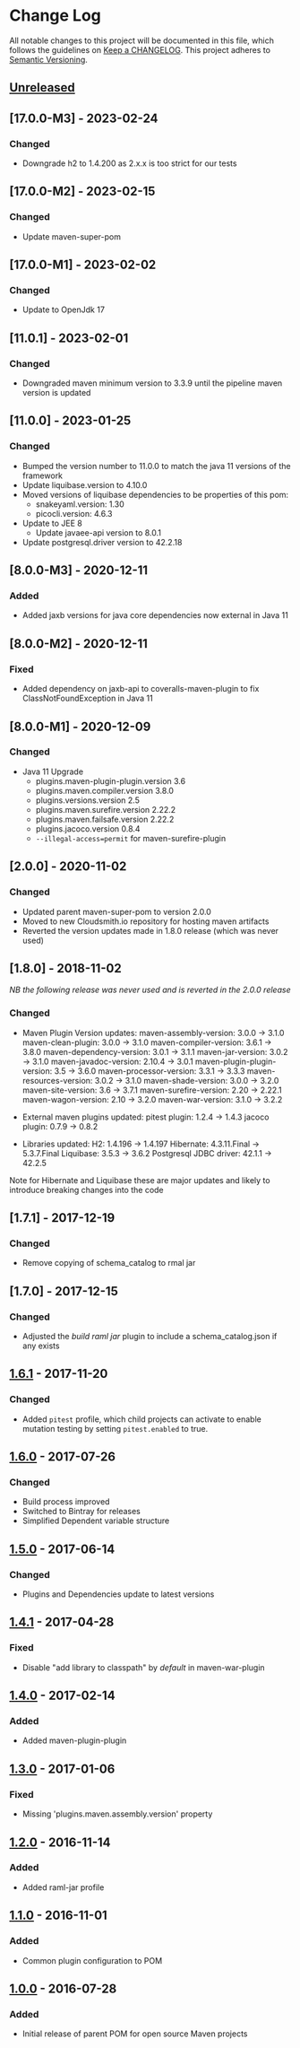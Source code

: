 # Change Log
All notable changes to this project will be documented in this file, which follows the guidelines
on [Keep a CHANGELOG](http://keepachangelog.com/). This project adheres to
[Semantic Versioning](http://semver.org/).

## [Unreleased]

## [17.0.0-M3] - 2023-02-24
### Changed
- Downgrade h2 to 1.4.200 as 2.x.x is too strict for our tests

## [17.0.0-M2] - 2023-02-15
### Changed
- Update maven-super-pom

## [17.0.0-M1] - 2023-02-02
### Changed
- Update to OpenJdk 17

## [11.0.1] - 2023-02-01
### Changed
- Downgraded maven minimum version to 3.3.9 until the pipeline maven version is updated

## [11.0.0] - 2023-01-25
### Changed
- Bumped the version number to 11.0.0 to match the java 11 versions of the framework
- Update liquibase.version to 4.10.0
- Moved versions of liquibase dependencies to be properties of this pom:
  - snakeyaml.version: 1.30
  - picocli.version: 4.6.3
- Update to JEE 8
  - Update javaee-api version to 8.0.1
- Update postgresql.driver version to 42.2.18

## [8.0.0-M3] - 2020-12-11
### Added
- Added jaxb versions for java core dependencies now external in Java 11

## [8.0.0-M2] - 2020-12-11
### Fixed
- Added dependency on jaxb-api to coveralls-maven-plugin to fix ClassNotFoundException in Java 11

## [8.0.0-M1] - 2020-12-09
### Changed
- Java 11 Upgrade
    - plugins.maven-plugin-plugin.version 3.6
    - plugins.maven.compiler.version 3.8.0
    - plugins.versions.version 2.5
    - plugins.maven.surefire.version 2.22.2
    - plugins.maven.failsafe.version 2.22.2
    - plugins.jacoco.version 0.8.4
    - `--illegal-access=permit` for maven-surefire-plugin


## [2.0.0] - 2020-11-02
### Changed
- Updated parent maven-super-pom to version 2.0.0
- Moved to new Cloudsmith.io repository for hosting maven artifacts
- Reverted the version updates made in 1.8.0 release (which was never used)

## [1.8.0] - 2018-11-02
_NB the following release was never used and is reverted in the 2.0.0 release_
### Changed
- Maven Plugin Version updates:
  maven-assembly-version: 3.0.0 -> 3.1.0
  maven-clean-plugin: 3.0.0 -> 3.1.0
  maven-compiler-version: 3.6.1 -> 3.8.0
  maven-dependency-version: 3.0.1 -> 3.1.1
  maven-jar-version: 3.0.2 -> 3.1.0
  maven-javadoc-version: 2.10.4 -> 3.0.1
  maven-plugin-plugin-version: 3.5 -> 3.6.0
  maven-processor-version: 3.3.1 -> 3.3.3
  maven-resources-version: 3.0.2 -> 3.1.0
  maven-shade-version: 3.0.0 -> 3.2.0
  maven-site-version: 3.6 -> 3.7.1
  maven-surefire-version: 2.20 -> 2.22.1
  maven-wagon-version: 2.10 -> 3.2.0
  maven-war-version: 3.1.0 -> 3.2.2

- External maven plugins updated:
  pitest plugin: 1.2.4 -> 1.4.3
  jacoco plugin: 0.7.9 -> 0.8.2

- Libraries updated:
  H2: 1.4.196 -> 1.4.197
  Hibernate: 4.3.11.Final -> 5.3.7.Final
  Liquibase: 3.5.3 -> 3.6.2
  Postgresql JDBC driver: 42.1.1 -> 42.2.5

Note for Hibernate and Liquibase these are major updates and likely to introduce breaking changes into the code

## [1.7.1] - 2017-12-19
### Changed
- Remove copying of schema_catalog to rmal jar

## [1.7.0] - 2017-12-15
### Changed
- Adjusted the *build raml jar* plugin to include a schema_catalog.json if any exists

## [1.6.1] - 2017-11-20

### Changed
- Added `pitest` profile, which child projects can activate to enable mutation testing by setting `pitest.enabled` to true. 

## [1.6.0] - 2017-07-26

### Changed
- Build process improved
- Switched to Bintray for releases
- Simplified Dependent variable structure

## [1.5.0] - 2017-06-14

### Changed
- Plugins and Dependencies update to latest versions

## [1.4.1] - 2017-04-28

### Fixed
- Disable "add library to classpath" by *default* in maven-war-plugin

## [1.4.0] - 2017-02-14

### Added
- Added maven-plugin-plugin

## [1.3.0] - 2017-01-06

### Fixed
- Missing 'plugins.maven.assembly.version' property

## [1.2.0] - 2016-11-14

### Added
- Added raml-jar profile

## [1.1.0] - 2016-11-01

### Added
 - Common plugin configuration to POM

## [1.0.0] - 2016-07-28

### Added
- Initial release of parent POM for open source Maven projects

[Unreleased]: https://github.com/CJSCommonPlatform/maven-parent-pom/compare/release-1.6.1...HEAD
[1.6.1]: https://github.com/CJSCommonPlatform/maven-parent-pom/compare/release-1.6.0...release-1.6.1
[1.6.0]: https://github.com/CJSCommonPlatform/maven-parent-pom/compare/release-1.5.0...release-1.6.0
[1.5.0]: https://github.com/CJSCommonPlatform/maven-parent-pom/compare/release-1.4.0...release-1.5.0
[1.4.1]: https://github.com/CJSCommonPlatform/maven-parent-pom/compare/release-1.4.0...release-1.4.1
[1.4.0]: https://github.com/CJSCommonPlatform/maven-parent-pom/compare/release-1.3.0...release-1.4.0
[1.3.0]: https://github.com/CJSCommonPlatform/maven-parent-pom/compare/release-1.2.0...release-1.3.0
[1.2.0]: https://github.com/CJSCommonPlatform/maven-parent-pom/compare/release-1.1.0...release-1.2.0
[1.1.0]: https://github.com/CJSCommonPlatform/maven-parent-pom/compare/release-1.0.0...release-1.1.0
[1.0.0]: https://github.com/CJSCommonPlatform/maven-parent-pom/commits/release-1.0.0
